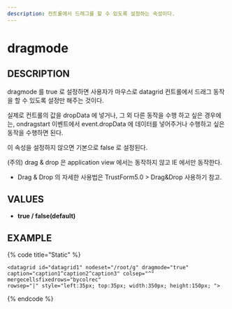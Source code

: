 ```yaml
---
description: 컨트롤에서 드래그를 할 수 있도록 설정하는 속성이다.
---
```


# dragmode

## DESCRIPTION

dragmode 를 true 로 설정하면 사용자가 마우스로 datagrid 컨트롤에서 드래그 동작을 할 수 있도록 설정만 해주는 것이다. 

실제로 컨트롤의 값을 dropData 에 넣거나, 그 외 다른 동작을 수행 하고 싶은 경우에는, ondragstart 이벤트에서 event.dropData 에 데이터를 넣어주거나 수행하고 싶은 동작을 수행하면 된다.

이 속성을 설정하지 않으면 기본으로 false 로 설정된다.

\(주의\) drag & drop 은 application view 에서는 동작하지 않고 IE 에서만 동작한다.

* Drag & Drop 의 자세한 사용법은  TrustForm5.0 &gt; Drag&Drop 사용하기  참고.

## VALUES

* **true / false\(default\)**

## EXAMPLE

{% code title="Static" %}
```markup
<datagrid id="datagrid1" nodeset="/root/g" dragmode="true" 
caption="caption1^caption2^caption3" colsep="^" mergecellsfixedrows="bycolrec" 
rowsep="|" style="left:35px; top:35px; width:350px; height:150px; "> 
```
{% endcode %}



